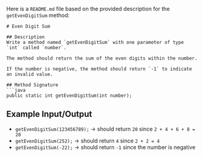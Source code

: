 Here is a `README.md` file based on the provided description for the `getEvenDigitSum` method:

```
# Even Digit Sum

## Description
Write a method named `getEvenDigitSum` with one parameter of type `int` called `number`.

The method should return the sum of the even digits within the number.

If the number is negative, the method should return `-1` to indicate an invalid value.

## Method Signature
```java
public static int getEvenDigitSum(int number);
```

## Example Input/Output
- `getEvenDigitSum(123456789);` → should return `20` since `2 + 4 + 6 + 8 = 20`
- `getEvenDigitSum(252);` → should return `4` since `2 + 2 = 4`
- `getEvenDigitSum(-22);` → should return `-1` since the number is negative

```